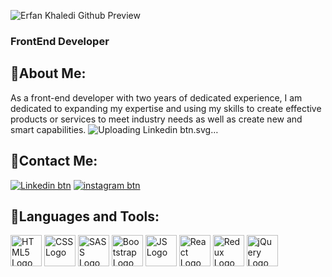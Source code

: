 
![Erfan Khaledi Github Preview](https://github.com/user-attachments/assets/cca86dc3-90fe-497e-9476-f9800de260ae)


### FrontEnd Developer

## 📌About Me:

As a front-end developer with two years of dedicated experience, I am dedicated to expanding my expertise and using my skills to create effective products or services to meet industry needs as well as create new and smart capabilities.
![Uploading Linkedin btn.svg…]()
## 📌Contact Me:
<a href="https://www.linkedin.com/in/erfan-khaledi-0850b1229/">![Linkedin btn](https://github.com/user-attachments/assets/e106eb3c-b802-4911-ba21-95046df81bc6)</a>
<a href="">![instagram btn](https://github.com/user-attachments/assets/a3e37920-0f56-452e-886c-2e8afd6ea8c0)</a>


## 📌Languages and Tools:
<img src="https://github.com/user-attachments/assets/9ae41355-6087-44cb-8297-483136256efc" style="width: 50px; height: auto;" alt="HTML5 Logo">
<img src="https://github.com/user-attachments/assets/c6bf867e-2d25-4abc-874a-ba2de3086019" style="width: 50px; height: auto;" alt="CSS Logo" />
<img src="https://github.com/user-attachments/assets/71ca2aac-c556-49b0-8484-c404ce5279fa" style="width: 50px; height: auto;" alt="SASS Logo" />
<img src="https://github.com/user-attachments/assets/76e5d196-06c2-4061-8a8c-163ac570124f" style="width: 50px; height: auto;" alt="Bootstrap Logo" />
<img src="https://github.com/user-attachments/assets/f8182792-d0a2-43e1-9257-f1c615e27cdf" style="width: 50px; height: auto;" alt="JS Logo" />
<img src="https://github.com/user-attachments/assets/553cfa63-2257-4f32-abe3-cb69c998d683" style="width: 50px; height: auto;" alt="React Logo" />
<img src="https://github.com/user-attachments/assets/63d9d200-b6f4-4b34-b9c0-cddf180feeca" style="width: 50px; height: auto;" alt="Redux Logo" />
<img src="https://github.com/user-attachments/assets/53143ed8-9014-47c6-b9ea-b83e2805e5cf" style="width: 50px; height: auto;" alt="jQuery Logo">


